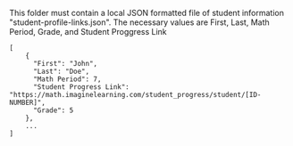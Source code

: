 This folder must contain a local JSON formatted file of student information "student-profile-links.json".  The necessary values are First, Last, Math Period, Grade, and Student Proggress Link 

```
[
    {
      "First": "John",
      "Last": "Doe",
      "Math Period": 7,
      "Student Progress Link": "https://math.imaginelearning.com/student_progress/student/[ID-NUMBER]",
      "Grade": 5
    },
    ...
]
```
